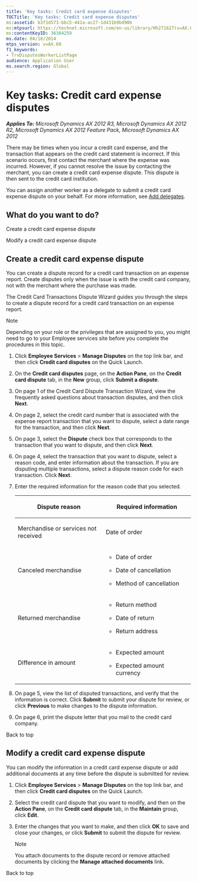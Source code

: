 ```yaml
---
title: 'Key tasks: Credit card expense disputes'
TOCTitle: 'Key tasks: Credit card expense disputes'
ms:assetid: b3f1d573-bbc5-441a-ac27-1d431b9bd90b
ms:mtpsurl: https://technet.microsoft.com/en-us/library/Hh271627(v=AX.60)
ms:contentKeyID: 36384259
ms.date: 04/18/2014
mtps_version: v=AX.60
f1_keywords:
- TrvDisputesWorkerListPage
audience: Application User
ms.search.region: Global
---
```


# Key tasks: Credit card expense disputes 


_**Applies To:** Microsoft Dynamics AX 2012 R3, Microsoft Dynamics AX 2012 R2, Microsoft Dynamics AX 2012 Feature Pack, Microsoft Dynamics AX 2012_

There may be times when you incur a credit card expense, and the transaction that appears on the credit card statement is incorrect. If this scenario occurs, first contact the merchant where the expense was incurred. However, if you cannot resolve the issue by contacting the merchant, you can create a credit card expense dispute. This dispute is then sent to the credit card institution.

You can assign another worker as a delegate to submit a credit card expense dispute on your behalf. For more information, see [Add delegates](add-delegates.md).

## What do you want to do?

Create a credit card expense dispute

Modify a credit card expense dispute

## Create a credit card expense dispute

You can create a dispute record for a credit card transaction on an expense report. Create disputes only when the issue is with the credit card company, not with the merchant where the purchase was made.

The Credit Card Transactions Dispute Wizard guides you through the steps to create a dispute record for a credit card transaction on an expense report.


> [!NOTE]
> <P>Depending on your role or the privileges that are assigned to you, you might need to go to your Employee services site before you complete the procedures in this topic.</P>



1.  Click **Employee Services** \> **Manage Disputes** on the top link bar, and then click **Credit card disputes** on the Quick Launch.

2.  On the **Credit card disputes** page, on the **Action Pane**, on the **Credit card dispute** tab, in the **New** group, click **Submit a dispute**.

3.  On page 1 of the Credit Card Dispute Transaction Wizard, view the frequently asked questions about transaction disputes, and then click **Next**.

4.  On page 2, select the credit card number that is associated with the expense report transaction that you want to dispute, select a date range for the transaction, and then click **Next**.

5.  On page 3, select the **Dispute** check box that corresponds to the transaction that you want to dispute, and then click **Next**.

6.  On page 4, select the transaction that you want to dispute, select a reason code, and enter information about the transaction. If you are disputing multiple transactions, select a dispute reason code for each transaction. Click **Next**.

7.  Enter the required information for the reason code that you selected.
    
    <table>
    <colgroup>
    <col style="width: 50%" />
    <col style="width: 50%" />
    </colgroup>
    <thead>
    <tr class="header">
    <th><p>Dispute reason</p></th>
    <th><p>Required information</p></th>
    </tr>
    </thead>
    <tbody>
    <tr class="odd">
    <td><p>Merchandise or services not received</p></td>
    <td><p>Date of order</p></td>
    </tr>
    <tr class="even">
    <td><p>Canceled merchandise</p></td>
    <td><ul>
    <li><p>Date of order</p></li>
    <li><p>Date of cancellation</p></li>
    <li><p>Method of cancellation</p></li>
    </ul></td>
    </tr>
    <tr class="odd">
    <td><p>Returned merchandise</p></td>
    <td><ul>
    <li><p>Return method</p></li>
    <li><p>Date of return</p></li>
    <li><p>Return address</p></li>
    </ul></td>
    </tr>
    <tr class="even">
    <td><p>Difference in amount</p></td>
    <td><ul>
    <li><p>Expected amount</p></li>
    <li><p>Expected amount currency</p></li>
    </ul></td>
    </tr>
    </tbody>
    </table>


8.  On page 5, view the list of disputed transactions, and verify that the information is correct. Click **Submit** to submit your dispute for review, or click **Previous** to make changes to the dispute information.

9.  On page 6, print the dispute letter that you mail to the credit card company.

Back to top

## Modify a credit card expense dispute

You can modify the information in a credit card expense dispute or add additional documents at any time before the dispute is submitted for review.

1.  Click **Employee Services** \> **Manage Disputes** on the top link bar, and then click **Credit card disputes** on the Quick Launch.

2.  Select the credit card dispute that you want to modify, and then on the **Action Pane**, on the **Credit card dispute** tab, in the **Maintain** group, click **Edit**.

3.  Enter the changes that you want to make, and then click **OK** to save and close your changes, or click **Submit** to submit the dispute for review.
    

    > [!NOTE]
    > <P>You attach documents to the dispute record or remove attached documents by clicking the <STRONG>Manage attached documents</STRONG> link.</P>



Back to top

  


